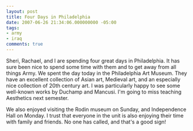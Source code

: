 ```yaml
---
layout: post
title: Four Days in Philadelphia
date: 2007-06-26 21:34:06.000000000 -05:00
tags:
- army
- iraq 
comments: true
---
```

<p>Sheri, Rachael, and  I are spending four great days in Philadelphia. It has sure been nice to spend some time with them and to get away from all things Army. We spent the day today in the Philadelphia Art Museum. They have an excellent collection of Asian art, Medieval art, and an especially nice collection of 20th century art. I was particularly happy to see some well-known works by Duchamp and Mancusi. I'm going to miss teaching Aesthetics next semester.</p>
<p>We also enjoyed visiting the Rodin museum on Sunday, and Independence Hall on Monday. I trust that everyone in the unit is also enjoying their time with family and friends. No one has called, and that's a good sign!</p>
